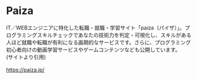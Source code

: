 # Paiza
IT／WEBエンジニアに特化した転職・就職・学習サイト「paiza（パイザ）」。プログラミングスキルチェックであなたの技術力を判定・可視化し、スキルがある人ほど就職や転職が有利になる画期的なサービスです。さらに、プログラミング初心者向けの動画学習サービスやゲームコンテンツなども公開しています。<br>(サイトより引用)<br>
<br>https://paiza.jp/<br>
